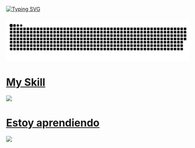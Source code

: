 
<a href="https://git.io/typing-svg"><img src="https://readme-typing-svg.demolab.com?font=Gupter&pause=1000&width=435&lines=I'm+Joel;software+development+student" alt="Typing SVG" /></a>

###

<img src="https://raw.githubusercontent.com/JoelDev13/JoelDev13/output/snake.svg" alt="Snake animation" />

###

<p align="center">
  <a href="https://skillicons.dev">
     <h1>My Skill</h1>
    <img src="https://skillicons.dev/icons?i=git,html,css,js" />
  </a>
</p>

<p align="center">
  <a href="https://skillicons.dev">
     <h1>Estoy aprendiendo</h1>
    <img src="https://skillicons.dev/icons?i=cs,mysql" />
  </a>
</p>
